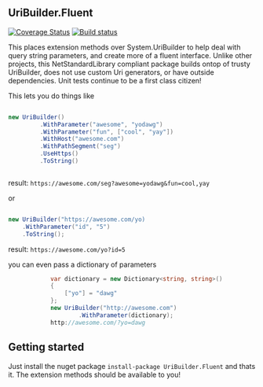 ## UriBuilder.Fluent
[![Coverage Status](https://coveralls.io/repos/github/TerribleDev/UriBuilder.Fluent/badge.svg)](https://coveralls.io/github/TerribleDev/UriBuilder.Fluent) [![Build status](https://ci.appveyor.com/api/projects/status/cp704w3bgaerufxm/branch/master?svg=true)](https://ci.appveyor.com/project/tparnell8/uribuilder-fluent/branch/master)

This places extension methods over System.UriBuilder to help deal with query string parameters, and create more of a fluent interface. Unlike other projects, this NetStandardLibrary compliant package builds ontop of trusty UriBuilder, does not use custom Uri generators, or have outside dependencies. Unit tests continue to be a first class citizen!

This lets you do things like


```csharp

new UriBuilder()
         .WithParameter("awesome", "yodawg")
         .WithParameter("fun", ["cool", "yay"])
         .WithHost("awesome.com")
         .WithPathSegment("seg")
         .UseHttps()
         .ToString()



```
result: `https://awesome.com/seg?awesome=yodawg&fun=cool,yay`

or 

```csharp

new UriBuilder("https://awesome.com/yo)
    .WithParameter("id", "5")
    .ToString();

```
result: `https://awesome.com/yo?id=5`

you can even pass a dictionary of parameters

```csharp
            var dictionary = new Dictionary<string, string>()
            {
                ["yo"] = "dawg"
            };
            new UriBuilder("http://awesome.com")
                    .WithParameter(dictionary);
            http://awesome.com/?yo=dawg

```

## Getting started

Just install the nuget package `install-package UriBuilder.Fluent` and thats it. The extension methods should be available to you!
